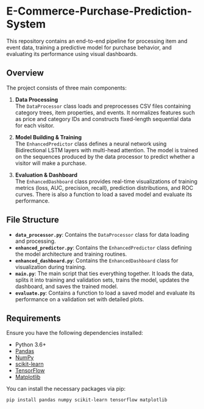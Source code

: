 # E-Commerce-Purchase-Prediction-System

This repository contains an end-to-end pipeline for processing item and event data, training a predictive model for purchase behavior, and evaluating its performance using visual dashboards.

## Overview

The project consists of three main components:

1. **Data Processing**  
   The `DataProcessor` class loads and preprocesses CSV files containing category trees, item properties, and events. It normalizes features such as price and category IDs and constructs fixed-length sequential data for each visitor.

2. **Model Building & Training**  
   The `EnhancedPredictor` class defines a neural network using Bidirectional LSTM layers with multi-head attention. The model is trained on the sequences produced by the data processor to predict whether a visitor will make a purchase.

3. **Evaluation & Dashboard**  
   The `EnhancedDashboard` class provides real-time visualizations of training metrics (loss, AUC, precision, recall), prediction distributions, and ROC curves. There is also a function to load a saved model and evaluate its performance.

## File Structure

- **`data_processor.py`**: Contains the `DataProcessor` class for data loading and processing.
- **`enhanced_predictor.py`**: Contains the `EnhancedPredictor` class defining the model architecture and training routines.
- **`enhanced_dashboard.py`**: Contains the `EnhancedDashboard` class for visualization during training.
- **`main.py`**: The main script that ties everything together. It loads the data, splits it into training and validation sets, trains the model, updates the dashboard, and saves the trained model.
- **`evaluate.py`**: Contains a function to load a saved model and evaluate its performance on a validation set with detailed plots.

## Requirements

Ensure you have the following dependencies installed:

- Python 3.6+
- [Pandas](https://pandas.pydata.org/)
- [NumPy](https://numpy.org/)
- [scikit-learn](https://scikit-learn.org/)
- [TensorFlow](https://www.tensorflow.org/)
- [Matplotlib](https://matplotlib.org/)

You can install the necessary packages via pip:

```bash
pip install pandas numpy scikit-learn tensorflow matplotlib
